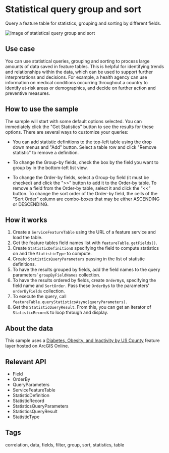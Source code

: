 # Statistical query group and sort

Query a feature table for statistics, grouping and sorting by different fields.

![Image of statistical query group and sort](statistical-query-group-and-sort.png)

## Use case

You can use statistical queries, grouping and sorting to process large amounts of data saved in feature tables. This is helpful for identifying trends and relationships within the data, which can be used to support further interpretations and decisions. For example, a health agency can use information on medical conditions occurring throughout a country to identify at-risk areas or demographics, and decide on further action and preventive measures.

## How to use the sample

The sample will start with some default options selected. You can immediately click the "Get Statistics" button to see the results for these options. There are several ways to customize your queries:

* You can add statistic definitions to the top-left table using the drop down menus and "Add" button. Select a table row and click "Remove statistic" to remove a definition.

* To change the Group-by fields, check the box by the field you want to group by in the bottom-left list view. 

* To change the Order-by fields, select a Group-by field (it must be checked) and click the ">>" button to add it to the Order-by table. To remove a field from the Order-by table, select it and click the "<<" button. To change the sort order of the Order-by field, the cells of the "Sort Order" column are combo-boxes that may be either ASCENDING or DESCENDING.

## How it works

1. Create a `ServiceFeatureTable` using the URL of a feature service and load the table.
2. Get the feature tables field names list with `featureTable.getFields()`.
3. Create `StatisticDefinition`s specifying the field to compute statistics on and the `StatisticType` to compute.
4. Create `StatisticsQueryParameters` passing in the list of statistic definitions.
5. To have the results grouped by fields, add the field names to the query parameters' `groupByFieldNames` collection.
6. To have the results ordered by fields, create `OrderBy`s, specifying the field name and `SortOrder`. Pass these `OrderBy`s to the parameters' `orderByFields` collection.
7. To execute the query, call `featureTable.queryStatisticsAsync(queryParameters)`.
8. Get the `StatisticQueryResult`. From this, you can get an iterator of `StatisticRecord`s to loop through and display.

## About the data

This sample uses a [Diabetes, Obesity, and Inactivity by US County](https://www.arcgis.com/home/item.html?id=392420848e634079bc7d0648586e818f) feature layer hosted on ArcGIS Online.

## Relevant API

* Field
* OrderBy
* QueryParameters
* ServiceFeatureTable
* StatisticDefinition
* StatisticRecord
* StatisticsQueryParameters
* StatisticsQueryResult
* StatisticType

## Tags

correlation, data, fields, filter, group, sort, statistics, table